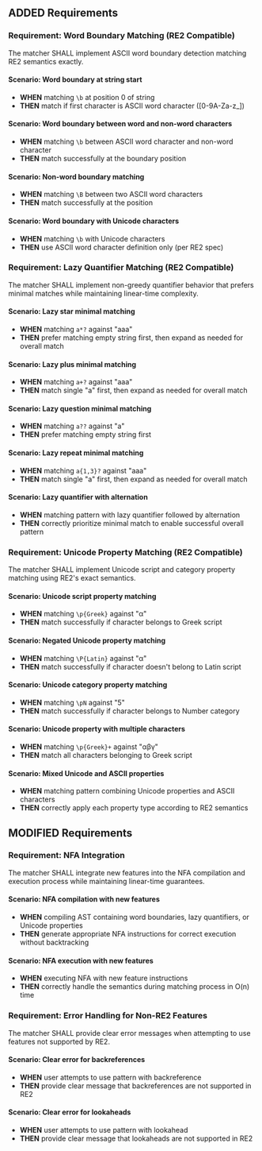 ## ADDED Requirements

### Requirement: Word Boundary Matching (RE2 Compatible)
The matcher SHALL implement ASCII word boundary detection matching RE2 semantics exactly.

#### Scenario: Word boundary at string start
- **WHEN** matching `\b` at position 0 of string
- **THEN** match if first character is ASCII word character ([0-9A-Za-z_])

#### Scenario: Word boundary between word and non-word characters
- **WHEN** matching `\b` between ASCII word character and non-word character
- **THEN** match successfully at the boundary position

#### Scenario: Non-word boundary matching
- **WHEN** matching `\B` between two ASCII word characters
- **THEN** match successfully at the position

#### Scenario: Word boundary with Unicode characters
- **WHEN** matching `\b` with Unicode characters
- **THEN** use ASCII word character definition only (per RE2 spec)

### Requirement: Lazy Quantifier Matching (RE2 Compatible)
The matcher SHALL implement non-greedy quantifier behavior that prefers minimal matches while maintaining linear-time complexity.

#### Scenario: Lazy star minimal matching
- **WHEN** matching `a*?` against "aaa"
- **THEN** prefer matching empty string first, then expand as needed for overall match

#### Scenario: Lazy plus minimal matching
- **WHEN** matching `a+?` against "aaa"
- **THEN** match single "a" first, then expand as needed for overall match

#### Scenario: Lazy question minimal matching
- **WHEN** matching `a??` against "a"
- **THEN** prefer matching empty string first

#### Scenario: Lazy repeat minimal matching
- **WHEN** matching `a{1,3}?` against "aaa"
- **THEN** match single "a" first, then expand as needed for overall match

#### Scenario: Lazy quantifier with alternation
- **WHEN** matching pattern with lazy quantifier followed by alternation
- **THEN** correctly prioritize minimal match to enable successful overall pattern

### Requirement: Unicode Property Matching (RE2 Compatible)
The matcher SHALL implement Unicode script and category property matching using RE2's exact semantics.

#### Scenario: Unicode script property matching
- **WHEN** matching `\p{Greek}` against "α"
- **THEN** match successfully if character belongs to Greek script

#### Scenario: Negated Unicode property matching
- **WHEN** matching `\P{Latin}` against "α"
- **THEN** match successfully if character doesn't belong to Latin script

#### Scenario: Unicode category property matching
- **WHEN** matching `\pN` against "5"
- **THEN** match successfully if character belongs to Number category

#### Scenario: Unicode property with multiple characters
- **WHEN** matching `\p{Greek}+` against "αβγ"
- **THEN** match all characters belonging to Greek script

#### Scenario: Mixed Unicode and ASCII properties
- **WHEN** matching pattern combining Unicode properties and ASCII characters
- **THEN** correctly apply each property type according to RE2 semantics

## MODIFIED Requirements

### Requirement: NFA Integration
The matcher SHALL integrate new features into the NFA compilation and execution process while maintaining linear-time guarantees.

#### Scenario: NFA compilation with new features
- **WHEN** compiling AST containing word boundaries, lazy quantifiers, or Unicode properties
- **THEN** generate appropriate NFA instructions for correct execution without backtracking

#### Scenario: NFA execution with new features
- **WHEN** executing NFA with new feature instructions
- **THEN** correctly handle the semantics during matching process in O(n) time

### Requirement: Error Handling for Non-RE2 Features
The matcher SHALL provide clear error messages when attempting to use features not supported by RE2.

#### Scenario: Clear error for backreferences
- **WHEN** user attempts to use pattern with backreference
- **THEN** provide clear message that backreferences are not supported in RE2

#### Scenario: Clear error for lookaheads
- **WHEN** user attempts to use pattern with lookahead
- **THEN** provide clear message that lookaheads are not supported in RE2